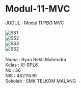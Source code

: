 # Modul-11-MVC<br>
JUDUL : Modul 11 PBO MVC<br>

![SS1](https://docs.google.com/uc?id=0Bz7hPTBvtobXaU5ZWERzN0p1RHc)<br>
![SS2](https://docs.google.com/uc?id=0Bz7hPTBvtobXaEN4eXpsa0F0TUE)<br>
![SS3](https://docs.google.com/uc?id=0Bz7hPTBvtobXaDB0b0toVE1Jd2s)<br>
![SS2](https://docs.google.com/uc?id=0Bz7hPTBvtobXN1Q2TmtleHVJZlE)<br>
<br>
Nama : Ryan Bekti Mahendra<br>
Kelas : XI-RPL6<br>
No : 36<br>
NIS : 48211539<br>
Sekolah : SMK TELKOM MALANG<br>
